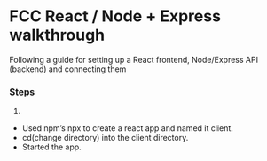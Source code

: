 # FCC React / Node + Express walkthrough

Following a guide for setting up a React frontend, Node/Express API (backend) and connecting them

### Steps

1.

- Used npm’s npx to create a react app and named it client.
- cd(change directory) into the client directory.
- Started the app.
